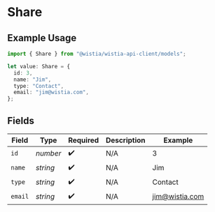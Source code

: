 # Share

## Example Usage

```typescript
import { Share } from "@wistia/wistia-api-client/models";

let value: Share = {
  id: 3,
  name: "Jim",
  type: "Contact",
  email: "jim@wistia.com",
};
```

## Fields

| Field              | Type               | Required           | Description        | Example            |
| ------------------ | ------------------ | ------------------ | ------------------ | ------------------ |
| `id`               | *number*           | :heavy_check_mark: | N/A                | 3                  |
| `name`             | *string*           | :heavy_check_mark: | N/A                | Jim                |
| `type`             | *string*           | :heavy_check_mark: | N/A                | Contact            |
| `email`            | *string*           | :heavy_check_mark: | N/A                | jim@wistia.com     |